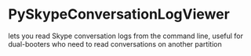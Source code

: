 PySkypeConversationLogViewer
============================

lets you read Skype conversation logs from the command line, useful for dual-booters who need to read conversations on another partition